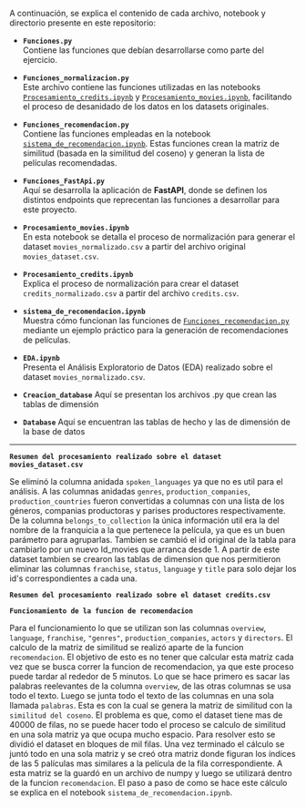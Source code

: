 A continuación, se explica el contenido de cada archivo, notebook y directorio presente en este repositorio:

- **`Funciones.py`**  
  Contiene las funciones que debían desarrollarse como parte del ejercicio.

- **`Funciones_normalizacion.py`**  
  Este archivo contiene las funciones utilizadas en las notebooks 
  [`Procesamiento_credits.ipynb`](Procesamiento_credits.ipynb) y 
  [`Procesamiento_movies.ipynb`](Procesamiento_movies.ipynb), facilitando el 
  proceso de desanidado de los datos en los datasets originales.

- **`Funciones_recomendacion.py`**  
  Contiene las funciones empleadas en la notebook 
  [`sistema_de_recomendacion.ipynb`](sistema_de_recomendacion.ipynb). Estas 
  funciones crean la matriz de similitud (basada en la similitud del coseno) y 
  generan la lista de películas recomendadas.

- **`Funciones_FastApi.py`**  
  Aquí se desarrolla la aplicación de **FastAPI**, donde se definen los distintos 
  endpoints que reprecentan las funciones a desarrollar para este proyecto.

- **`Procesamiento_movies.ipynb`**  
  En esta notebook se detalla el proceso de normalización para generar el dataset 
  `movies_normalizado.csv` a partir del archivo original `movies_dataset.csv`.

- **`Procesamiento_credits.ipynb`**  
  Explica el proceso de normalización para crear el dataset `credits_normalizado.csv`
  a partir del archivo `credits.csv`.

- **`sistema_de_recomendacion.ipynb`**  
  Muestra cómo funcionan las funciones de 
  [`Funciones_recomendacion.py`](Funciones_recomendacion.py) mediante un 
  ejemplo práctico para la generación de recomendaciones de películas.

- **`EDA.ipynb`**  
  Presenta el Análisis Exploratorio de Datos (EDA) realizado sobre el dataset 
  `movies_normalizado.csv`.
  
- **`Creacion_database`**
  Aquí se presentan los archivos .py que crean las tablas de dimensión

- **`Database`**
  Aquí se encuentran las tablas de hecho y las de dimensión de la base de datos

---------------------------------------------------------------------------------------------------------------------------------------------------------------------------------------------
  
**`Resumen del procesamiento realizado sobre el dataset movies_dataset.csv`**

Se eliminó la columna anidada `spoken_languages` ya que no es util para el análisis. A las columnas anidadas `genres`, `production_companies`, `production_countries` fueron convertidas a   columnas con una lista de los géneros, companias productoras y parises productores respectivamente. De la columna `belongs_to_collection` la única información util era la del nombre de     la franquicia a la que pertenece la película, ya que es un buen parámetro para agruparlas. Tambien se cambió el id original de la tabla para cambiarlo por un nuevo Id_movies que arranca    desde 1. A partir de este dataset tambien se crearon las tablas de dimension que nos permitieron eliminar las columnas `franchise`, `status`, `language` y `title` para solo dejar los     
id's   correspondientes a cada una.

**`Resumen del procesamiento realizado sobre el dataset credits.csv`**

**`Funcionamiento de la funcion de recomendacion`** 

Para el funcionamiento lo que se utilizan son las columnas `overview`, `language`, `franchise`, `"genres"`, `production_companies`, `actors` y `directors`. El calculo de la matriz de similitud se realizó aparte de la funcion `recomendacion`. El objetivo de esto es no tener que calcular esta matriz cada vez que se busca correr la funcion de recomendacion, ya que este proceso puede tardar al rededor de 5 minutos. Lo que se hace primero es sacar las palabras reelevantes de la columna `overview`, de las otras columnas se usa todo el texto. Luego se junta todo el texto de las columnas en una sola llamada `palabras`. Esta es con la cual se genera la matriz de similitud con la `similitud del coseno`. El problema es que, como el dataset tiene mas de 40000 de filas, no se puede hacer todo el proceso se calculo de similitud en una sola matriz ya que ocupa mucho espacio. Para resolver esto se dividió el dataset en bloques de mil filas. Una vez terminado el cálculo se juntó todo en una sola matriz y se creó otra matriz donde figuran los índices de las 5 palículas mas similares a la película de la fila correspondiente. A esta matriz se la guardó en un archivo de numpy y luego se utilizará dentro de la funcion `recomendacion`. 
El paso a paso de como se hace este cálculo se explica en el notebook `sistema_de_recomendacion.ipynb`.
